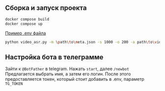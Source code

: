 ﻿## Сборка и запуск проекта

```bash
docker compose build
docker compose up
```

[Пример .env файла](src/example.env)


```bash
python video_asr.py -m \path\to\meta.json -s 1000 -o 200 -a path\to\video_dir -e path\to\.env
```

## Настройка бота в телеграмме
Зайти к `@BotFather` в telegram.
Нажать `start`, далее `/newbot `
Предлагается выбрать имя, а затем его логин.
После этого предоставляется токен, который стоит добавить в .env, параметр `TG_TOKEN`
